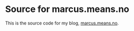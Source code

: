 # Source for marcus.means.no

This is the source code for my blog, [marcus.means.no](https://marcus.means.no).
